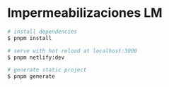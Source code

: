 # Impermeabilizaciones LM

```bash
# install dependencies
$ pnpm install

# serve with hot reload at localhost:3000
$ pnpm netlify:dev

# generate static project
$ pnpm generate
```
